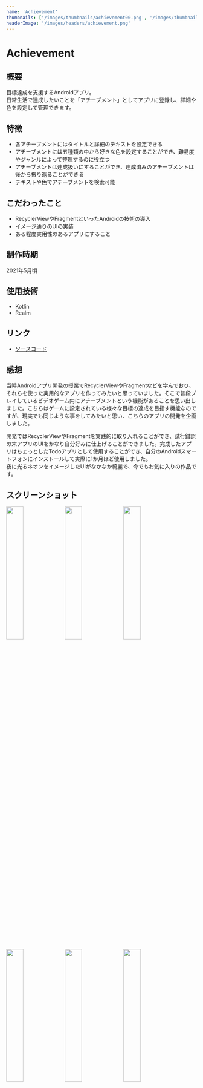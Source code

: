 ```yaml
---
name: 'Achievement'
thumbnails: ['/images/thumbnails/achievement00.png', '/images/thumbnails/achievement01.png', '/images/thumbnails/achievement02.png']
headerImage: '/images/headers/achievement.png'
---
```


# Achievement

## 概要
目標達成を支援するAndroidアプリ。  
日常生活で達成したいことを「アチーブメント」としてアプリに登録し、詳細や色を設定して管理できます。

## 特徴
- 各アチーブメントにはタイトルと詳細のテキストを設定できる
- アチーブメントには五種類の中から好きな色を設定することができ、難易度やジャンルによって整理するのに役立つ
- アチーブメントは達成扱いにすることができ、達成済みのアチーブメントは後から振り返ることができる
- テキストや色でアチーブメントを検索可能

## こだわったこと
- RecyclerViewやFragmentといったAndroidの技術の導入
- イメージ通りのUIの実装
- ある程度実用性のあるアプリにすること

## 制作時期
2021年5月頃

## 使用技術
- Kotlin
- Realm

## リンク
- [ソースコード](https://github.com/Yu357/Achievement)

## 感想
当時Androidアプリ開発の授業でRecyclerViewやFragmentなどを学んでおり、それらを使った実用的なアプリを作ってみたいと思っていました。そこで普段プレイしているビデオゲーム内にアチーブメントという機能があることを思い出しました。こちらはゲームに設定されている様々な目標の達成を目指す機能なのですが、現実でも同じような事をしてみたいと思い、こちらのアプリの開発を企画しました。

開発ではRecyclerViewやFragmentを実践的に取り入れることができ、試行錯誤の末アプリのUIをかなり自分好みに仕上げることができました。完成したアプリはちょっとしたTodoアプリとして使用することができ、自分のAndroidスマートフォンにインストールして実際に1か月ほど使用しました。  
夜に光るネオンをイメージしたUIがなかなか綺麗で、今でもお気に入りの作品です。

## スクリーンショット
<div>
  <img style="width: 30%;" src="https://user-images.githubusercontent.com/65577595/207323672-d61a2845-59d6-4855-a588-eaedbc6ae750.png"/>
  <img style="width: 30%;" src="https://user-images.githubusercontent.com/65577595/207325265-2b082e27-2fc9-4e5d-bc91-3bc4f4cdb3c2.png"/>
  <img style="width: 30%;" src="https://user-images.githubusercontent.com/65577595/207325272-67c44dd6-8ed0-4111-b4e5-39c458e79edb.png"/>
  <img style="width: 30%;" src="https://user-images.githubusercontent.com/65577595/207323684-c6825e7f-7b97-4bdf-add0-91986147d5c1.png"/>
  <img style="width: 30%;" src="https://user-images.githubusercontent.com/65577595/207323687-a8e8d1ff-616b-40ca-9243-67c6af2b5384.png"/>
  <img style="width: 30%;" src="https://user-images.githubusercontent.com/65577595/207325273-55fc1ffd-b81b-492c-a888-188f1d1c610a.png"/>
</div>
